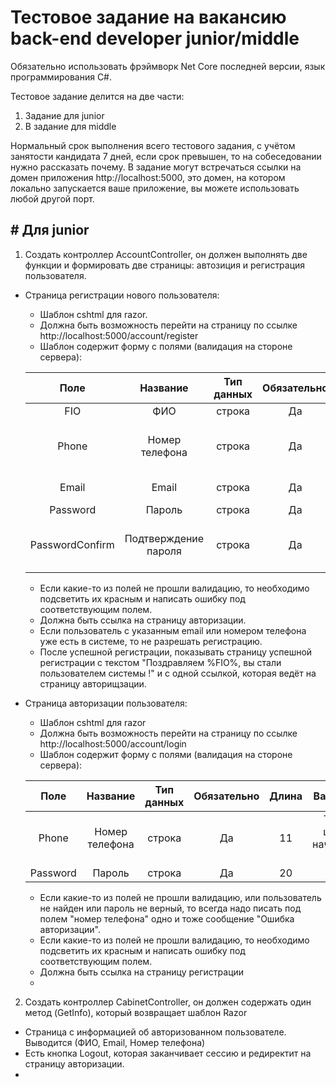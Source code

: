 # Тестовое задание на вакансию back-end developer junior/middle

Обязательно использовать фрэймворк Net Core последней версии, язык программирования C#.

Тестовое задание делится на две части:
1. Задание для junior 
2. В задание для middle 

Нормальный срок выполнения всего тестового задания, с учётом занятости кандидата 7 дней, если срок превышен, то на собеседовании нужно рассказать почему.
В задание могут встречаться ссылки на домен приложения http://localhost:5000, это домен, на котором локально запускается ваше приложение, вы можете использовать любой другой порт. 

## # Для junior

1. Создать контроллер AccountController, он должен выполнять две функции и формировать две страницы: автозиция и регистрация пользователя.
  + Страница регистрации нового пользователя: 
    - Шаблон cshtml для razor.
    - Должна быть возможность перейти на страницу по ссылке http://localhost:5000/account/register
    - Шаблон содержит форму с полями (валидация на стороне сервера):  
    
    | Поле | Название | Тип данных | Обязательно | Уникально | Длина | Валидатор |
    | :---: | :---: | :---: | :---: | :---: | :---: | :---: |
    | FIO | ФИО | строка | Да | Нет | 250 | - |
    | Phone | Номер телефона | строка | Да | Да | 11 | Только цифры, начинается с "7" |
    | Email | Email | строка | Да | Да | 150 | Валидация для email |
    | Password | Пароль | строка | Да | Нет | 20 | - |
    | PasswordConfirm | Подтверждение пароля | строка | Да | Нет | 20 | должно совпадать с полем Password |  
        
    - Если какие-то из полей не прошли валидацию, то необходимо подсветить их красным и написать ошибку под соответствующим полем.
    - Должна быть ссылка на страницу авторизации.
    - Если пользователь с указанным email или номером телефона уже есть в системе, то не разрешать регистрацию.
    - После успешной регистрации, показывать страницу успешной регистрации с текстом "Поздравляем %FIO%, вы стали пользователем системы !" и с одной ссылкой, которая ведёт на страницу авторищзации.
    
  + Страница авторизации пользователя:
    - Шаблон cshtml для razor
    - Должна быть возможность перейти на страницу по ссылке http://localhost:5000/account/login
    - Шаблон содержит форму с полями (валидация на стороне сервера):  

    | Поле | Название | Тип данных | Обязательно | Длина | Валидатор |
    | :---: | :---: | :---: | :---: | :---: | :---: |
    | Phone | Номер телефона | строка | Да | 11 | Только цифры, начинается с "7" |
    | Password | Пароль | строка | Да | 20 | - |
    
    - Если какие-то из полей не прошли валидацию, или пользователь не найден или пароль не верный, то всегда надо писать под полем "номер телефона" одно и тоже сообщение "Ошибка авторизации".
    - Если какие-то из полей не прошли валидацию, то необходимо подсветить их красным и написать ошибку под соответствующим полем.
    - Должна быть ссылка на страницу регистрации
    - 

2. Создать контроллер CabinetController, он должен содержать один метод (GetInfo), который возвращает шаблон Razor
  - Страница с информацией об авторизованном пользователе. Выводится (ФИО, Email, Номер телефона)
  - Есть кнопка Logout, которая заканчивает сессию и редиректит на страницу авторизации.
  - 
